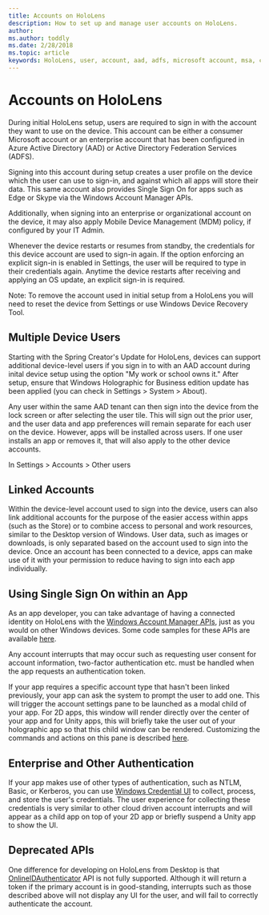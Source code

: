 ```yaml
---
title: Accounts on HoloLens
description: How to set up and manage user accounts on HoloLens.
author: 
ms.author: toddly
ms.date: 2/28/2018
ms.topic: article
keywords: HoloLens, user, account, aad, adfs, microsoft account, msa, credentials
---
```




# Accounts on HoloLens

During initial HoloLens setup, users are required to sign in with the account they want to use on the device. This account can be either a consumer Microsoft account or an enterprise account that has been configured in Azure Active Directory (AAD) or Active Directory Federation Services (ADFS).

Signing into this account during setup creates a user profile on the device which the user can use to sign-in, and against which all apps will store their data. This same account also provides Single Sign On for apps such as Edge or Skype via the Windows Account Manager APIs.

Additionally, when signing into an enterprise or organizational account on the device, it may also apply Mobile Device Management (MDM) policy, if configured by your IT Admin.

Whenever the device restarts or resumes from standby, the credentials for this device account are used to sign-in again. If the option enforcing an explicit sign-in is enabled in Settings, the user will be required to type in their credentials again. Anytime the device restarts after receiving and applying an OS update, an explicit sign-in is required.

Note: To remove the account used in initial setup from a HoloLens you will need to reset the device from Settings or use Windows Device Recovery Tool.

## Multiple Device Users

Starting with the Spring Creator's Update for HoloLens, devices can support additional device-level users if you sign in to with an AAD account during inital device setup using the option "My work or school owns it." After setup, ensure that Windows Holographic for Business edition update has been applied (you can check in Settings > System > About).

Any user within the same AAD tenant can then sign into the device from the lock screen or after selecting the user tile. This will sign out the prior user, and the user data and app preferences will remain separate for each user on the device. However, apps will be installed across users. If one user installs an app or removes it, that will also apply to the other device accounts. 

In Settings > Accounts > Other users

## Linked Accounts

Within the device-level account used to sign into the device, users can also link additional accounts for the purpose of the easier access within apps (such as the Store) or to combine access to personal and work resources, similar to the Desktop version of Windows. User data, such as images or downloads, is only separated based on the account used to sign into the device. Once an account has been connected to a device, apps can make use of it with your permission to reduce having to sign into each app individually.

## Using Single Sign On within an App

As an app developer, you can take advantage of having a connected identity on HoloLens with the [Windows Account Manager APIs](https://msdn.microsoft.com/en-us/library/windows/apps/xaml/windows.security.authentication.web.core.aspx), just as you would on other Windows devices. Some code samples for these APIs are available [here](http://go.microsoft.com/fwlink/p/?LinkId=620621).

Any account interrupts that may occur such as requesting user consent for account information, two-factor authentication etc. must be handled when the app requests an authentication token.

If your app requires a specific account type that hasn't been linked previously, your app can ask the system to prompt the user to add one. This will trigger the account settings pane to be launched as a modal child of your app. For 2D apps, this window will render directly over the center of your app and for Unity apps, this will briefly take the user out of your holographic app so that this child window can be rendered. Customizing the commands and actions on this pane is described [here](https://msdn.microsoft.com/en-us/library/windows/apps/windows.ui.applicationsettings.webaccountcommand.aspx).

## Enterprise and Other Authentication

If your app makes use of other types of authentication, such as NTLM, Basic, or Kerberos, you can use [Windows Credential UI](https://msdn.microsoft.com/en-us/library/windows/apps/windows.security.credentials.ui.aspx) to collect, process, and store the user's credentials. The user experience for collecting these credentials is very similar to other cloud driven account interrupts and will appear as a child app on top of your 2D app or briefly suspend a Unity app to show the UI.

## Deprecated APIs

One difference for developing on HoloLens from Desktop is that [OnlineIDAuthenticator](https://msdn.microsoft.com/en-us/library/windows/apps/windows.security.authentication.onlineid.onlineidauthenticator.aspx) API is not fully supported. Although it will return a token if the primary account is in good-standing, interrupts such as those described above will not display any UI for the user, and will fail to correctly authenticate the account.
